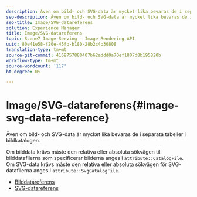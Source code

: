 ```yaml
---
description: Även om bild- och SVG-data är mycket lika bevaras de i separata tabeller i bildkatalogen.
seo-description: Även om bild- och SVG-data är mycket lika bevaras de i separata tabeller i bildkatalogen.
seo-title: Image/SVG-datareferens
solution: Experience Manager
title: Image/SVG-datareferens
topic: Scene7 Image Serving - Image Rendering API
uuid: 80e41e58-f20e-45fb-b180-28b2c4b30808
translation-type: tm+mt
source-git-commit: 4169757880407b62addd0a70ef1807d8b195820b
workflow-type: tm+mt
source-wordcount: '117'
ht-degree: 0%

---
```



# Image/SVG-datareferens{#image-svg-data-reference}

Även om bild- och SVG-data är mycket lika bevaras de i separata tabeller i bildkatalogen.

Om bilddata krävs måste den relativa eller absoluta sökvägen till bilddatafilerna som specificerar bilderna anges i `attribute::CatalogFile`. Om SVG-data krävs måste den relativa eller absoluta sökvägen för SVG-datafilerna anges i `attribute::SvgCatalogFile`.

* [Bilddatareferens](c-image-data-reference/c-image-data-reference.md)
* [SVG-datareferens](c-svg-data-reference/c-svg-data-reference.md)
